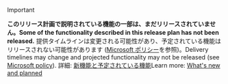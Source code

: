 > [!IMPORTANT]
> <span data-ttu-id="c261b-101">**このリリース計画で説明されている機能の一部は、まだリリースされていません。**</span><span class="sxs-lookup"><span data-stu-id="c261b-101">**Some of the functionality described in this release plan has not been released.**</span></span> <span data-ttu-id="c261b-102">提供タイムラインは変更される可能性があり、予定されている機能はリリースされない可能性があります ([Microsoft ポリシー](https://go.microsoft.com/fwlink/p/?linkid=2007332)を参照)。</span><span class="sxs-lookup"><span data-stu-id="c261b-102">Delivery timelines may change and projected functionality may not be released (see [Microsoft policy](https://go.microsoft.com/fwlink/p/?linkid=2007332)).</span></span> <span data-ttu-id="c261b-103">詳細: [新機能と予定されている機能](/dynamics365-release-plan/2020wave1/industry-accelerators/financial-services/planned-features)</span><span class="sxs-lookup"><span data-stu-id="c261b-103">Learn more: [What's new and planned](/dynamics365-release-plan/2020wave1/industry-accelerators/financial-services/planned-features)</span></span> 
